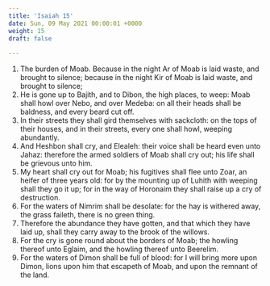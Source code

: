 ```yaml
---
title: 'Isaiah 15'
date: Sun, 09 May 2021 00:00:01 +0000
weight: 15
draft: false
  
---
```


1. The burden of Moab. Because in the night Ar of Moab is laid waste, and brought to silence; because in the night Kir of Moab is laid waste, and brought to silence;
2. He is gone up to Bajith, and to Dibon, the high places, to weep: Moab shall howl over Nebo, and over Medeba: on all their heads shall be baldness, and every beard cut off.
3. In their streets they shall gird themselves with sackcloth: on the tops of their houses, and in their streets, every one shall howl, weeping abundantly.
4. And Heshbon shall cry, and Elealeh: their voice shall be heard even unto Jahaz: therefore the armed soldiers of Moab shall cry out; his life shall be grievous unto him.
5. My heart shall cry out for Moab; his fugitives shall flee unto Zoar, an heifer of three years old: for by the mounting up of Luhith with weeping shall they go it up; for in the way of Horonaim they shall raise up a cry of destruction.
6. For the waters of Nimrim shall be desolate: for the hay is withered away, the grass faileth, there is no green thing.
7. Therefore the abundance they have gotten, and that which they have laid up, shall they carry away to the brook of the willows.
8. For the cry is gone round about the borders of Moab; the howling thereof unto Eglaim, and the howling thereof unto Beerelim.
9. For the waters of Dimon shall be full of blood: for I will bring more upon Dimon, lions upon him that escapeth of Moab, and upon the remnant of the land.
